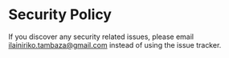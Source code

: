 # Security Policy

If you discover any security related issues, please email ilainiriko.tambaza@gmail.com instead of using the issue tracker.
